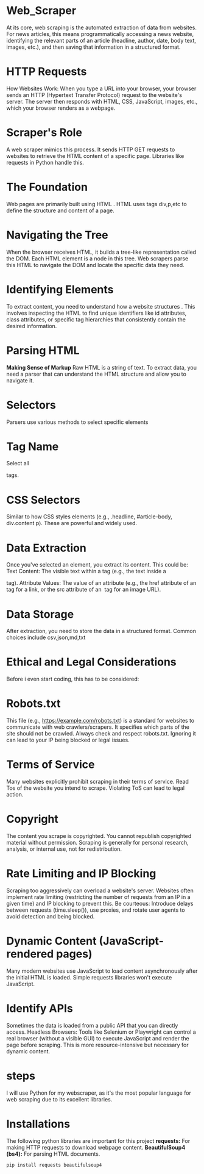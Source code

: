 # Web_Scraper
At its core, web scraping is the automated extraction of data from websites. For news articles, this means programmatically accessing a news website, identifying the relevant parts of an article (headline, author, date, body text, images, etc.), and then saving that information in a structured format.


# HTTP Requests
How Websites Work: When you type a URL into your browser, your browser sends an HTTP (Hypertext Transfer Protocol) request to the website's server. The server then responds with HTML, CSS, JavaScript, images, etc., which your browser renders as a webpage.

# Scraper's Role
A web scraper mimics this process. It sends HTTP GET requests to  websites to retrieve the HTML content of a specific   page. Libraries like requests in Python handle this.



# The Foundation
Web pages are primarily built using HTML . HTML uses tags div,p,etc to define the structure and content of a page.

# Navigating the Tree
When the browser receives HTML, it builds a tree-like representation called the DOM. Each HTML element is a node in this tree. Web scrapers parse this HTML to navigate the DOM and locate the specific data they need.

# Identifying Elements
To extract content, you need to understand how a website structures . This involves inspecting the HTML to find unique identifiers like id attributes, class attributes, or specific tag hierarchies that consistently contain the desired information.

# Parsing HTML
  **Making Sense of Markup** 
  Raw HTML is a string of text. To extract data, you need a parser that can understand the HTML structure and allow you to navigate it.

# Selectors
   Parsers use various methods to select specific elements

# Tag Name  
   Select all <p> tags.

# CSS Selectors
   Similar to how CSS styles elements (e.g., .headline, #article-body, div.content p). These are powerful and widely used.

# Data Extraction 

  Once you've selected an element, you extract its content. This could be:
  Text Content: The visible text within a tag (e.g., the text inside a <p> tag).
  Attribute Values: The value of an attribute (e.g., the href attribute of an <a> tag for a link, or the src attribute of an <img> tag for an image URL).

# Data Storage

 After extraction, you need to store the data in a structured format. Common choices include csv,json,md,txt

# Ethical and Legal Considerations

  Before i even start coding, this has to be considered:

# Robots.txt

  This file (e.g., https://example.com/robots.txt) is a standard for websites to communicate with web crawlers/scrapers. It specifies which parts of the site should not be crawled. Always check and respect robots.txt. Ignoring it can lead to your IP being blocked or legal issues.

# Terms of Service
  Many websites explicitly prohibit scraping in their terms of service. Read Tos of the website you intend to scrape. Violating ToS can lead to legal action.

# Copyright

  The content you scrape  is copyrighted. You cannot republish copyrighted material without permission. Scraping is generally for personal research, analysis, or internal use, not for redistribution.

# Rate Limiting and IP Blocking

  Scraping too aggressively can overload a website's server. Websites often implement rate limiting (restricting the number of requests from an IP in a given time) and IP blocking to prevent this.
  Be courteous: Introduce delays between requests (time.sleep()), use proxies, and rotate user agents to avoid detection and being blocked.

# Dynamic Content (JavaScript-rendered pages)

  Many modern websites use JavaScript to load content asynchronously after the initial HTML is loaded. Simple requests libraries won't execute JavaScript.

# Identify APIs
  Sometimes the data is loaded from a public API that you can directly access.
  Headless Browsers: Tools like Selenium or Playwright can control a real browser (without a visible GUI) to execute JavaScript and render the page before scraping. This is more resource-intensive but necessary for dynamic content.
# steps
I will use Python for my webscraper, as it's the most popular language for web scraping due to its excellent libraries.
# Installations
The following python libraries are important for this project
**requests:** For making HTTP requests to download webpage content.
**BeautifulSoup4 (bs4):** For parsing HTML  documents.

```bash 
pip install requests beautifulsoup4